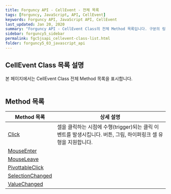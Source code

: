 ```yaml
---
title: Forguncy API - CellEvent - 전체 목록
tags: [Forguncy, JavaScript, API, CellEvent]
keywords: Forguncy API, JavaScript API, CellEvent
last_updated: Jan 20, 2020
summary: "Forguncy API - CellEvent Class의 전체 Method 목록입니다. 구분의 링크를 클릭하시면 세부 페이지 내용을 보실 수 있습니다."
sidebar: forguncy5_sidebar
permalink: fgc5jsapi_cellevent-class-list.html
folder: forguncy5_03_javascript_api
---
```


## CellEvent Class 목록 설명
본 페이지에서는 CellEvent Class 전체 Method 목록을 표시합니다.
<br /><br />

## Method 목록

| Method 목록 | 상세 설명 |
| --- | --- |
| [Click](fgc5jsapi_cellevent_class-click.html) | 셀을 클릭하는 시점에 수행(trigger)되는 클릭 이벤트를 발생시킵니다. 버튼, 그림, 하이퍼링크 셀 유형을 지원합니다. |
| [MouseEnter](fgc5jsapi_cellevent_class-mouseenter.html) | |
| [MouseLeave](fgc5jsapi_cellevent_class-mouseleave.html) | |
| [PivottableClick](fgc5jsapi_cellevent_class-pivottableclick.html) | |
| [SelectionChanged](fgc5jsapi_cellevent_class-selectionchanged.html) | |
| [ValueChanged](fgc5jsapi_cellevent_class-valuechanged.html) | |

<br /><br />